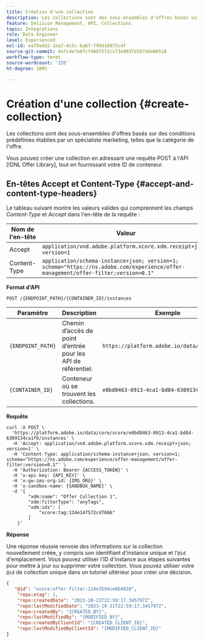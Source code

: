 ```yaml
---
title: Création d'une collection
description: Les collections sont des sous-ensembles d'offres basés sur des conditions prédéfinies établies par un spécialiste marketing, telles que la catégorie de l'offre.
feature: Decision Management, API, Collections
topic: Integrations
role: Data Engineer
level: Experienced
exl-id: ea79add2-1ea7-4c5c-ba67-f99d10975c4f
source-git-commit: 4e7c4e7e6fcf488f572ccf3e9037e597dde06510
workflow-type: tm+mt
source-wordcount: '155'
ht-degree: 100%

---
```


# Création d&#39;une collection {#create-collection}

Les collections sont des sous-ensembles d&#39;offres basés sur des conditions prédéfinies établies par un spécialiste marketing, telles que la catégorie de l&#39;offre.

Vous pouvez créer une collection en adressant une requête POST à l&#39;API [!DNL Offer Library], tout en fournissant votre ID de conteneur.

## En-têtes Accept et Content-Type {#accept-and-content-type-headers}

Le tableau suivant montre les valeurs valides qui comprennent les champs *Content-Type* et *Accept* dans l&#39;en-tête de la requête :

| Nom de l&#39;en-tête | Valeur |
| ----------- | ----- |
| Accept | `application/vnd.adobe.platform.xcore.xdm.receipt+json; version=1` |
| Content-Type | `application/schema-instance+json; version=1;  schema="https://ns.adobe.com/experience/offer-management/offer-filter;version=0.1"` |

**Format d&#39;API**

```http
POST /{ENDPOINT_PATH}/{CONTAINER_ID}/instances
```

| Paramètre | Description | Exemple |
| --------- | ----------- | ------- |
| `{ENDPOINT_PATH}` | Chemin d’accès de point d’entrée pour les API de référentiel. | `https://platform.adobe.io/data/core/xcore/` |
| `{CONTAINER_ID}` | Conteneur où se trouvent les collections. | `e0bd8463-0913-4ca1-bd84-6309134ca1f6` |

**Requête**

```shell
curl -X POST \
  'https://platform.adobe.io/data/core/xcore/e0bd8463-0913-4ca1-bd84-6309134ca1f6/instances' \
  -H 'Accept: application/vnd.adobe.platform.xcore.xdm.receipt+json; version=1' \
  -H 'Content-Type: application/schema-instance+json; version=1;  schema="https://ns.adobe.com/experience/offer-management/offer-filter;version=0.1"' \
  -H 'Authorization: Bearer {ACCESS_TOKEN}' \
  -H 'x-api-key: {API_KEY}' \
  -H 'x-gw-ims-org-id: {IMS_ORG}' \
  -H 'x-sandbox-name: {SANDBOX_NAME}' \
  -d '{
        "xdm:name": "Offer Collection 1",
        "xdm:filterType": "anyTags",
        "xdm:ids": [
            "xcore:tag:124e147572cd7866"
        ]
    }'
```

**Réponse**

Une réponse réussie renvoie des informations sur la collection nouvellement créée, y compris son identifiant d&#39;instance unique et l&#39;`@id` d&#39;emplacement. Vous pouvez utiliser l&#39;ID d&#39;instance aux étapes suivantes pour mettre à jour ou supprimer votre collection. Vous pouvez utiliser votre `@id` de collection unique dans un tutoriel ultérieur pour créer une décision.

```json
{
   "@id": "xcore:offer-filter:124e3594ce8b4930",
    "repo:etag": 1,
    "repo:createdDate": "2023-10-21T22:59:17.345797Z",
    "repo:lastModifiedDate": "2023-10-21T22:59:17.345797Z",
    "repo:createdBy": "{CREATED_BY}",
    "repo:lastModifiedBy": "{MODIFIED_BY}",
    "repo:createdByClientId": "{CREATED_CLIENT_ID}",
    "repo:lastModifiedByClientId": "{MODIFIED_CLIENT_ID}"
}
```
